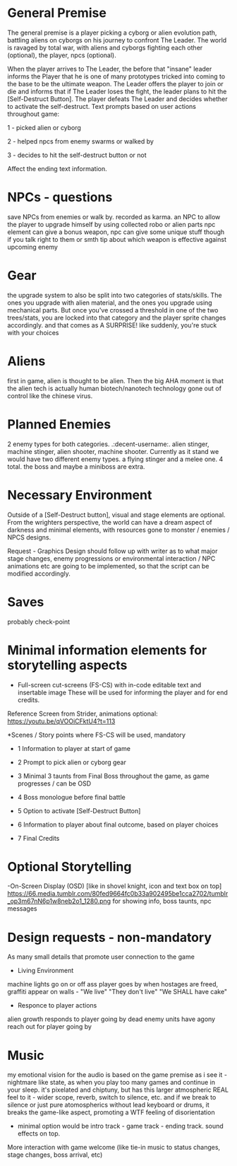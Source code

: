 # General Premise

The general premise is a player picking a cyborg or alien evolution path, battling aliens on cyborgs on his journey to confront The Leader.
The world is ravaged by total war, with aliens and cyborgs fighting each other (optional), the player, npcs (optional).

When the player arrives to The Leader, the before that "insane" leader informs the Player that he is one of many prototypes tricked into coming to 
the base to be the ultimate weapon. The Leader offers the player to join or die and informs that if The Leader loses the fight, the leader plans to hit 
the [Self-Destruct Button]. The player defeats The Leader and decides whether to activate the self-destruct. Text prompts based on user actions throughout game:

1 - picked alien or cyborg

2 - helped npcs from enemy swarms or walked by

3 - decides to hit the self-destruct button or not

Affect the ending text information. 

# NPCs - questions

save NPCs from enemies or walk by. recorded as karma. 
an NPC to allow the player to upgrade himself by using collected robo or alien parts
npc element can give a bonus weapon, npc can give some unique stuff though if you talk right to them or smth
tip about which weapon is effective against upcoming enemy

# Gear 

the upgrade system to also be split into two categories of stats/skills. The ones you upgrade with alien material, and the ones you upgrade using mechanical parts.
But once you've crossed a threshold in one of the two trees/stats, you are locked into that category and the player sprite changes accordingly.
and that comes as A SURPRISE! like suddenly, you're stuck with your choices

# Aliens

first in game, alien is thought to be alien. Then the big AHA moment is that the alien tech is actually human biotech/nanotech technology gone out of control
like the chinese virus.

# Planned Enemies

2 enemy types for both categories.
.:decent-username:. alien stinger, machine stinger, alien shooter, machine shooter.
Currently as it stand we would have two different enemy types. a flying stinger and a melee one. 4 total. the boss and maybe a miniboss are extra.

# Necessary Environment

Outside of a [Self-Destruct button], visual and stage elements are optional. From the wrighters perspective, the world can have a dream aspect of darkness and minimal elements, with resources gone to monster / enemies / NPCS designs.

Request - Graphics Design should follow up with writer as to what major stage changes, enemy progressions or environmental interaction / NPC animations etc are going to be implemented, so that the script can be modified accordingly.

# Saves

probably check-point 

# Minimal information elements for storytelling aspects

* Full-screen cut-screens (FS-CS) with in-code editable text and insertable image 
These will be used for informing the player and for end credits.

Reference Screen from Strider, animations optional: 
https://youtu.be/qVOOiCFktU4?t=113

*Scenes / Story points where FS-CS will be used, mandatory

- 1 Information to player at start of game
- 2 Prompt to pick alien or cyborg gear

- 3 Minimal 3 taunts from Final Boss throughout the game, as game progresses / can be OSD

- 4 Boss monologue before final battle
- 5 Option to activate [Self-Destruct Button]

- 6 Information to player about final outcome, based on player choices

- 7 Final Credits

# Optional Storytelling

-On-Screen Display (OSD) [like in shovel knight, icon and text box on top] 
https://66.media.tumblr.com/80fed9664fc0b33a902495be1cca2702/tumblr_op3m67nN6p1w8neb2o1_1280.png
for showing info, boss taunts, npc messages


# Design requests  - non-mandatory

As many small details that promote user connection to the game


* Living Environment

machine lights go on or off ass player goes by
when hostages are freed, graffiti appear on walls - "We live" "They don't live" "We SHALL have cake"

* Responce to player actions 

alien growth responds to player going by
dead enemy units have agony reach out for player going by

# Music

my emotional vision for the audio is based on the game premise as i see it - nightmare like state, as when you play too many games and continue in your sleep. it's pixelated and chiptuny, but has this larger atmospheric REAL feel to it - wider scope, reverb, switch to silence, etc.
and if we break to silence or just pure atomospherics without lead keyboard or drums, it breaks the game-like aspect, promoting a WTF feeling of disorientation


- minimal option would be intro track - game track - ending track. sound effects on top.

More interaction with game welcome (like tie-in music to status changes, stage changes, boss arrival, etc)

